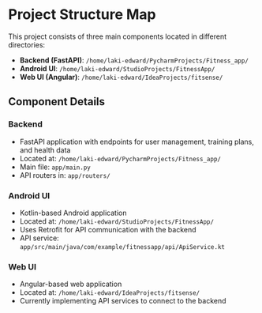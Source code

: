 # Project Structure Map

This project consists of three main components located in different directories:

- **Backend (FastAPI)**: `/home/laki-edward/PycharmProjects/Fitness_app/`
- **Android UI**: `/home/laki-edward/StudioProjects/FitnessApp/`
- **Web UI (Angular)**: `/home/laki-edward/IdeaProjects/fitsense/`

## Component Details

### Backend
- FastAPI application with endpoints for user management, training plans, and health data
- Located at: `/home/laki-edward/PycharmProjects/Fitness_app/`
- Main file: `app/main.py`
- API routers in: `app/routers/`

### Android UI
- Kotlin-based Android application
- Located at: `/home/laki-edward/StudioProjects/FitnessApp/`
- Uses Retrofit for API communication with the backend
- API service: `app/src/main/java/com/example/fitnessapp/api/ApiService.kt`

### Web UI
- Angular-based web application
- Located at: `/home/laki-edward/IdeaProjects/fitsense/`
- Currently implementing API services to connect to the backend

